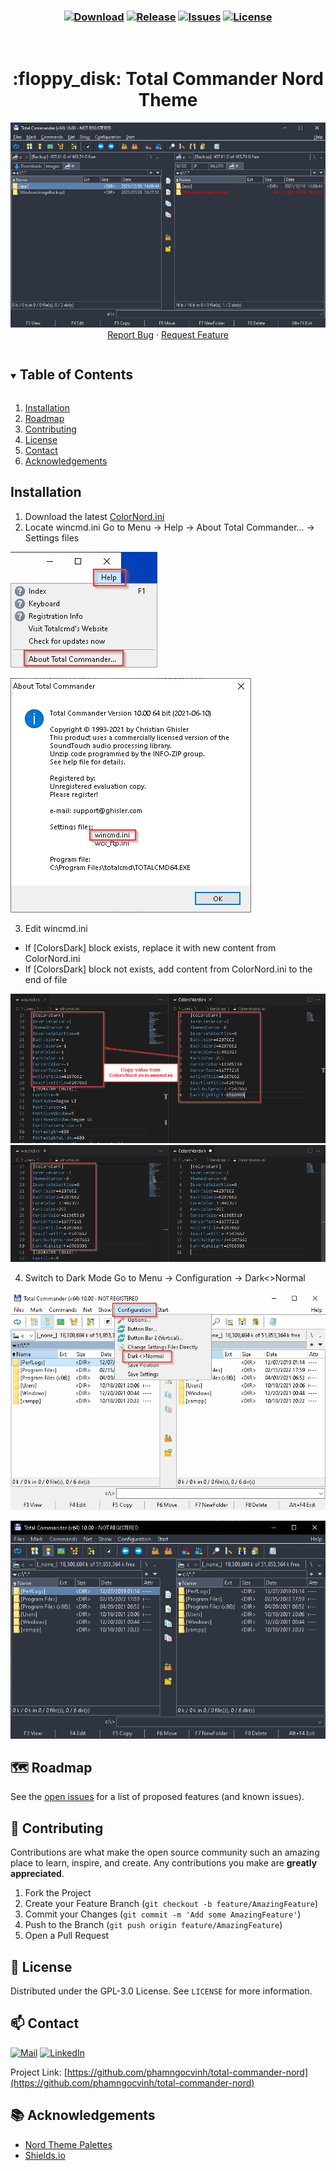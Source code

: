 <h3 align="center">

[![Download][download-shield]][download-url]
[![Release][release-shield]][release-url]
[![Issues][issues-shield]][issues-url]
[![License][license-shield]][license-url]
</h3>

<!-- PROJECT LOGO -->
<br />
<p align="center">
  <h1 align="center">:floppy_disk: Total Commander Nord Theme</h1>

  <p align="center">
    <img src="images/front.jpg" alt="Logo">
    <br />
    <a href="https://github.com/phamngocvinh/total-commander-nord/issues">Report Bug</a>
    ·
    <a href="https://github.com/phamngocvinh/total-commander-nord/issues">Request Feature</a>
  </p>
</p>

<!-- TABLE OF CONTENTS -->
<details open="open">
  <summary><h2 style="display: inline-block">Table of Contents</h2></summary>
  <ol>
    <li><a href="#installation">Installation</a></li>
    <li><a href="#world_map-roadmap">Roadmap</a></li>
    <li><a href="#rocket-contributing">Contributing</a></li>
    <li><a href="#closed_book-license">License</a></li>
    <li><a href="#mailbox-contact">Contact</a></li>
    <li><a href="#books-acknowledgements">Acknowledgements</a></li>
  </ol>
</details>

<!-- Installation -->
## Installation

1. Download the latest [ColorNord.ini](https://github.com/phamngocvinh/total-commander-nord/releases/latest)
2. Locate wincmd.ini
Go to Menu -> Help -> About Total Commander... -> Settings files

![Locate wincmd.ini](images/install_1.jpg "Locate wincmd.ini")

![Locate wincmd.ini](images/install_2.jpg "Locate wincmd.ini")


3. Edit wincmd.ini

- If [ColorsDark] block exists, replace it with new content from ColorNord.ini
- If [ColorsDark] block not exists, add content from ColorNord.ini to the end of file

![Edit wincmd.ini](images/install_3.jpg "Edit wincmd.ini")
![Edit wincmd.ini](images/install_4.jpg "Edit wincmd.ini")


4. Switch to Dark Mode
Go to Menu -> Configuration -> Dark<>Normal

![Switch to Dark Mode](images/install_5.jpg "Switch to Dark Mode")

![Switch to Dark Mode](images/install_6.jpg "Switch to Dark Mode")


<!-- ROADMAP -->
## :world_map: Roadmap

See the [open issues](https://github.com/phamngocvinh/total-commander-nord/issues) for a list of proposed features (and known issues).

<!-- CONTRIBUTING -->
## :rocket: Contributing

Contributions are what make the open source community such an amazing place to learn, inspire, and create. Any contributions you make are **greatly appreciated**.

1. Fork the Project
2. Create your Feature Branch (`git checkout -b feature/AmazingFeature`)
3. Commit your Changes (`git commit -m 'Add some AmazingFeature'`)
4. Push to the Branch (`git push origin feature/AmazingFeature`)
5. Open a Pull Request

<!-- LICENSE -->
## :closed_book: License

Distributed under the GPL-3.0 License. See `LICENSE` for more information.

<!-- CONTACT -->
## :mailbox: Contact

[![Mail][mail-shield]][mail-url]
[![LinkedIn][linkedin-shield]][linkedin-url]

Project Link: [https://github.com/phamngocvinh/total-commander-nord](https://github.com/phamngocvinh/total-commander-nord)

<!-- ACKNOWLEDGEMENTS -->
## :books: Acknowledgements

* [Nord Theme Palettes](https://www.nordtheme.com)
* [Shields.io](https://shields.io)

<!-- MARKDOWN LINKS & IMAGES -->
<!-- https://www.markdownguide.org/basic-syntax/#reference-style-links -->
[download-shield]: https://img.shields.io/github/downloads/phamngocvinh/total-commander-nord/total?color=green&style=for-the-badge
[download-url]: https://github.com/phamngocvinh/total-commander-nord/releases/latest
[release-shield]: https://img.shields.io/github/v/release/phamngocvinh/total-commander-nord?style=for-the-badge
[release-url]: https://github.com/phamngocvinh/total-commander-nord/releases/latest
[issues-shield]: https://img.shields.io/github/issues/phamngocvinh/total-commander-nord?style=for-the-badge
[issues-url]: https://github.com/phamngocvinh/total-commander-nord/issues
[license-shield]: https://img.shields.io/github/license/phamngocvinh/total-commander-nord?style=for-the-badge
[license-url]: https://github.com/phamngocvinh/total-commander-nord/blob/master/LICENSE
[linkedin-shield]: https://img.shields.io/badge/linkedin-blue?style=for-the-badge&logo=linkedin
[linkedin-url]: https://www.linkedin.com/in/phamngocvinh932
[mail-shield]: https://img.shields.io/badge/Gmail-white?style=for-the-badge&logo=gmail
[mail-url]: mailto:phamngocvinh@live.com
